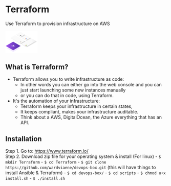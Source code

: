 # Terraform
Use Terraform to provision infrastructure on AWS
<!--<img src="src/assets/img/terraform-registry.gif" width="44%"/> -->
<img src="src/assets/img/terraform.svg" width="20%"/> <br>

## What is Terraform?
- Terraform allows you to write infrastructure as code:
  - In other words you can either go into the web console and you can just start launching some new instances manually
  - or you can do that in code, using Terraform.
- It's the automation of your infrastructure:
  - Terraform keeps your infrastructure in certain states,
  - It keeps compliant, makes your infrastructure auditable.
  - Think about a AWS, DigitalOcean, the Azure everything that has an API.
 
 ## Installation  
  Step 1. Go to: https://www.terraform.io/ <br>
  Step 2. Download zip file for your operating system & install
          (For linux)
          - ```$ mkdir Terraform```
          - ```$ cd Terraform```
          - ```$ git clone https://github.com/wardviaene/devops-box.git``` (this will have things to install Ansible & Terraform)
          - ```$ cd devops-box/```
          - ```$ cd scripts```
          - ```$ chmod u+x install.sh```
          - ```$ ./install.sh```
          

